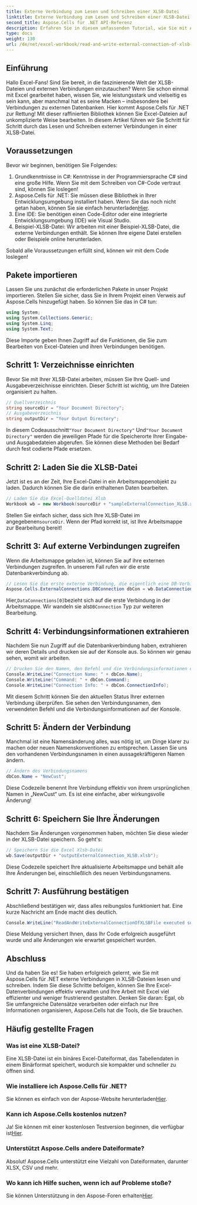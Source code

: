 ```yaml
---
title: Externe Verbindung zum Lesen und Schreiben einer XLSB-Datei
linktitle: Externe Verbindung zum Lesen und Schreiben einer XLSB-Datei
second_title: Aspose.Cells für .NET API-Referenz
description: Erfahren Sie in diesem umfassenden Tutorial, wie Sie mit Aspose.Cells für .NET externe Verbindungen in XLSB-Dateien verwalten.
type: docs
weight: 130
url: /de/net/excel-workbook/read-and-write-external-connection-of-xlsb-file/
---
```

## Einführung

Hallo Excel-Fans! Sind Sie bereit, in die faszinierende Welt der XLSB-Dateien und externen Verbindungen einzutauchen? Wenn Sie schon einmal mit Excel gearbeitet haben, wissen Sie, wie leistungsstark und vielseitig es sein kann, aber manchmal hat es seine Macken – insbesondere bei Verbindungen zu externen Datenbanken. Hier kommt Aspose.Cells für .NET zur Rettung! Mit dieser raffinierten Bibliothek können Sie Excel-Dateien auf unkomplizierte Weise bearbeiten. In diesem Artikel führen wir Sie Schritt für Schritt durch das Lesen und Schreiben externer Verbindungen in einer XLSB-Datei.

## Voraussetzungen

Bevor wir beginnen, benötigen Sie Folgendes:

1. Grundkenntnisse in C#: Kenntnisse in der Programmiersprache C# sind eine große Hilfe. Wenn Sie mit dem Schreiben von C#-Code vertraut sind, können Sie loslegen!
2.  Aspose.Cells für .NET: Sie müssen diese Bibliothek in Ihrer Entwicklungsumgebung installiert haben. Wenn Sie das noch nicht getan haben, können Sie sie einfach herunterladen[Hier](https://releases.aspose.com/cells/net/). 
3. Eine IDE: Sie benötigen einen Code-Editor oder eine integrierte Entwicklungsumgebung (IDE) wie Visual Studio. 
4. Beispiel-XLSB-Datei: Wir arbeiten mit einer Beispiel-XLSB-Datei, die externe Verbindungen enthält. Sie können Ihre eigene Datei erstellen oder Beispiele online herunterladen. 

Sobald alle Voraussetzungen erfüllt sind, können wir mit dem Code loslegen!

## Pakete importieren

Lassen Sie uns zunächst die erforderlichen Pakete in unser Projekt importieren. Stellen Sie sicher, dass Sie in Ihrem Projekt einen Verweis auf Aspose.Cells hinzugefügt haben. So können Sie das in C# tun:

```csharp
using System;
using System.Collections.Generic;
using System.Linq;
using System.Text;
```

Diese Importe geben Ihnen Zugriff auf die Funktionen, die Sie zum Bearbeiten von Excel-Dateien und ihren Verbindungen benötigen.

## Schritt 1: Verzeichnisse einrichten

Bevor Sie mit Ihrer XLSB-Datei arbeiten, müssen Sie Ihre Quell- und Ausgabeverzeichnisse einrichten. Dieser Schritt ist wichtig, um Ihre Dateien organisiert zu halten.

```csharp
// Quellverzeichnis
string sourceDir = "Your Document Directory";
// Ausgabeverzeichnis
string outputDir = "Your Output Directory";
```

 In diesem Codeausschnitt`"Your Document Directory"` Und`"Your Document Directory"` werden die jeweiligen Pfade für die Speicherorte Ihrer Eingabe- und Ausgabedateien abgerufen. Sie können diese Methoden bei Bedarf durch fest codierte Pfade ersetzen.

## Schritt 2: Laden Sie die XLSB-Datei

Jetzt ist es an der Zeit, Ihre Excel-Datei in ein Arbeitsmappenobjekt zu laden. Dadurch können Sie die darin enthaltenen Daten bearbeiten.

```csharp
// Laden Sie die Excel-Quelldatei Xlsb
Workbook wb = new Workbook(sourceDir + "sampleExternalConnection_XLSB.xlsb");
```

 Stellen Sie einfach sicher, dass sich Ihre XLSB-Datei im angegebenen`sourceDir`. Wenn der Pfad korrekt ist, ist Ihre Arbeitsmappe zur Bearbeitung bereit!

## Schritt 3: Auf externe Verbindungen zugreifen

Wenn die Arbeitsmappe geladen ist, können Sie auf ihre externen Verbindungen zugreifen. In unserem Fall rufen wir die erste Datenbankverbindung ab.

```csharp
// Lesen Sie die erste externe Verbindung, die eigentlich eine DB-Verbindung ist
Aspose.Cells.ExternalConnections.DBConnection dbCon = wb.DataConnections[0] as Aspose.Cells.ExternalConnections.DBConnection;
```

 Hier,`DataConnections[0]`bezieht sich auf die erste Verbindung in der Arbeitsmappe. Wir wandeln sie als`DBConnection` Typ zur weiteren Bearbeitung.

## Schritt 4: Verbindungsinformationen extrahieren

Nachdem Sie nun Zugriff auf die Datenbankverbindung haben, extrahieren wir deren Details und drucken sie auf der Konsole aus. So können wir genau sehen, womit wir arbeiten.

```csharp
// Drucken Sie den Namen, den Befehl und die Verbindungsinformationen der DB-Verbindung
Console.WriteLine("Connection Name: " + dbCon.Name);
Console.WriteLine("Command: " + dbCon.Command);
Console.WriteLine("Connection Info: " + dbCon.ConnectionInfo);
```

Mit diesem Schritt können Sie den aktuellen Status Ihrer externen Verbindung überprüfen. Sie sehen den Verbindungsnamen, den verwendeten Befehl und die Verbindungsinformationen auf der Konsole.

## Schritt 5: Ändern der Verbindung

Manchmal ist eine Namensänderung alles, was nötig ist, um Dinge klarer zu machen oder neuen Namenskonventionen zu entsprechen. Lassen Sie uns den vorhandenen Verbindungsnamen in einen aussagekräftigeren Namen ändern.

```csharp
// Ändern des Verbindungsnamens
dbCon.Name = "NewCust";
```

Diese Codezeile benennt Ihre Verbindung effektiv von ihrem ursprünglichen Namen in „NewCust“ um. Es ist eine einfache, aber wirkungsvolle Änderung!

## Schritt 6: Speichern Sie Ihre Änderungen

Nachdem Sie Änderungen vorgenommen haben, möchten Sie diese wieder in der XLSB-Datei speichern. So geht's:

```csharp
// Speichern Sie die Excel Xlsb-Datei
wb.Save(outputDir + "outputExternalConnection_XLSB.xlsb");
```

Diese Codezeile speichert Ihre aktualisierte Arbeitsmappe und behält alle Ihre Änderungen bei, einschließlich des neuen Verbindungsnamens.

## Schritt 7: Ausführung bestätigen

Abschließend bestätigen wir, dass alles reibungslos funktioniert hat. Eine kurze Nachricht am Ende macht dies deutlich.

```csharp
Console.WriteLine("ReadAndWriteExternalConnectionOfXLSBFile executed successfully.\r\n");
```

Diese Meldung versichert Ihnen, dass Ihr Code erfolgreich ausgeführt wurde und alle Änderungen wie erwartet gespeichert wurden.

## Abschluss

Und da haben Sie es! Sie haben erfolgreich gelernt, wie Sie mit Aspose.Cells für .NET externe Verbindungen in XLSB-Dateien lesen und schreiben. Indem Sie diese Schritte befolgen, können Sie Ihre Excel-Datenverbindungen effektiv verwalten und Ihre Arbeit mit Excel viel effizienter und weniger frustrierend gestalten. Denken Sie daran: Egal, ob Sie umfangreiche Datensätze verarbeiten oder einfach nur Ihre Informationen organisieren, Aspose.Cells hat die Tools, die Sie brauchen.

## Häufig gestellte Fragen

### Was ist eine XLSB-Datei?  
Eine XLSB-Datei ist ein binäres Excel-Dateiformat, das Tabellendaten in einem Binärformat speichert, wodurch sie kompakter und schneller zu öffnen sind.

### Wie installiere ich Aspose.Cells für .NET?  
 Sie können es einfach von der Aspose-Website herunterladen[Hier](https://releases.aspose.com/cells/net/).

### Kann ich Aspose.Cells kostenlos nutzen?  
 Ja! Sie können mit einer kostenlosen Testversion beginnen, die verfügbar ist[Hier](https://releases.aspose.com/).

### Unterstützt Aspose.Cells andere Dateiformate?  
Absolut! Aspose.Cells unterstützt eine Vielzahl von Dateiformaten, darunter XLSX, CSV und mehr.

### Wo kann ich Hilfe suchen, wenn ich auf Probleme stoße?  
 Sie können Unterstützung in den Aspose-Foren erhalten[Hier](https://forum.aspose.com/c/cells/9).